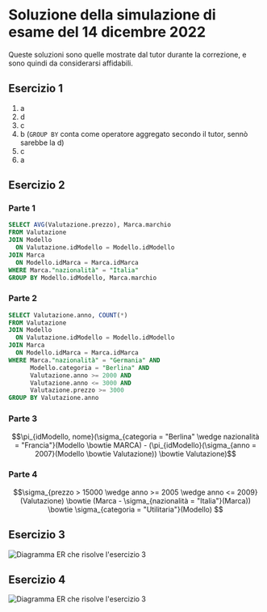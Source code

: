 # Soluzione della simulazione di esame del 14 dicembre 2022

Queste soluzioni sono quelle mostrate dal tutor durante la correzione, e sono
quindi da considerarsi affidabili.

## Esercizio 1

1. a
1. d
1. c
1. b (`GROUP BY` conta come operatore aggregato secondo il tutor, sennò sarebbe
   la d)
1. c
1. a

## Esercizio 2

### Parte 1

```sql
SELECT AVG(Valutazione.prezzo), Marca.marchio
FROM Valutazione
JOIN Modello
  ON Valutazione.idModello = Modello.idModello
JOIN Marca
  ON Modello.idMarca = Marca.idMarca
WHERE Marca."nazionalità" = "Italia"
GROUP BY Modello.idModello, Marca.marchio
```

### Parte 2

```sql
SELECT Valutazione.anno, COUNT(*)
FROM Valutazione
JOIN Modello
  ON Valutazione.idModello = Modello.idModello
JOIN Marca
  ON Modello.idMarca = Marca.idMarca
WHERE Marca."nazionalità" = "Germania" AND
      Modello.categoria = "Berlina" AND
      Valutazione.anno >= 2000 AND
      Valutazione.anno <= 3000 AND
      Valutazione.prezzo >= 3000
GROUP BY Valutazione.anno
```

### Parte 3

```math
\pi_{idModello, nome}(\sigma_{categoria = "Berlina" \wedge nazionalità =
"Francia"}(Modello \bowtie MARCA)

-

(\pi_{idModello}(\sigma_{anno = 2007}(Modello \bowtie Valutazione)) \bowtie
Valutazione)
```

### Parte 4

```math
\sigma_{prezzo > 15000 \wedge anno >= 2005 \wedge anno <= 2009}(Valutazione)

\bowtie

(Marca - \sigma_{nazionalità = "Italia"}(Marca))

\bowtie

\sigma_{categoria = "Utilitaria"}(Modello)

```

## Esercizio 3

![Diagramma ER che risolve l'esercizio 3](scritto-2021-12-14-soluzione-es3.png)

## Esercizio 4

![Diagramma ER che risolve l'esercizio 3](scritto-2021-12-14-soluzione-es4.png)

